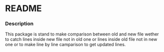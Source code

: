 # README
### Description
This package is stand to make comparison between old and new file
wether to catch lines inside new file not in old one or lines inside old file not in new one or to make line by line camparison to get updated lines.